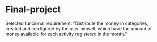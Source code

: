 # Final-project

Selected funcional requirement: "Distribute the money in categories, created and configured by the user himself, which have the amount of money available for each activity registered in the month."
